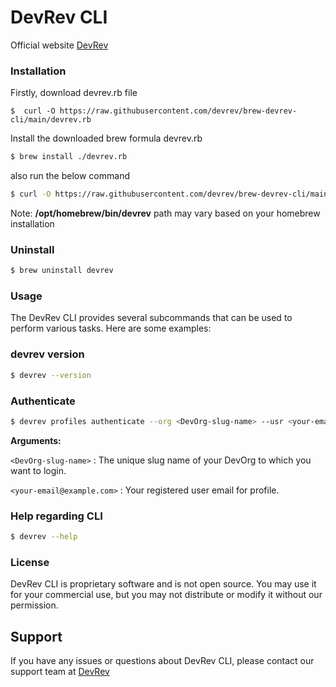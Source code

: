 # DevRev CLI
Official website <a href="https://devrev.ai">DevRev</a>

### Installation
Firstly, download devrev.rb file
```
$  curl -O https://raw.githubusercontent.com/devrev/brew-devrev-cli/main/devrev.rb
```
Install the downloaded brew formula devrev.rb
```bash
$ brew install ./devrev.rb
``` 
also run the below command
```bash
$ curl -O https://raw.githubusercontent.com/devrev/brew-devrev-cli/main/install_completions.sh && sh install_completions.sh /opt/homebrew/bin/devrev
``` 
Note: <b>/opt/homebrew/bin/devrev</b> path may vary based on your homebrew installation 
### Uninstall
```bash
$ brew uninstall devrev
``` 
### Usage
The DevRev CLI provides several subcommands that can be used to perform various tasks. Here are some examples:

### devrev version
```bash
$ devrev --version
```

### Authenticate

```bash
$ devrev profiles authenticate --org <DevOrg-slug-name> --usr <your-email@example.com>
``` 
**Arguments:**

`<DevOrg-slug-name>` : The unique slug name of your DevOrg to which you want to login.

`<your-email@example.com>` : Your registered user email for profile.

### Help regarding CLI
```bash
$ devrev --help
```

### License

DevRev CLI is proprietary software and is not open source. You may use it for your commercial use, but you may not distribute or modify it without our permission.

## Support
If you have any issues or questions about DevRev CLI, please contact our support team at <a href="https://devrev.ai">DevRev</a>
